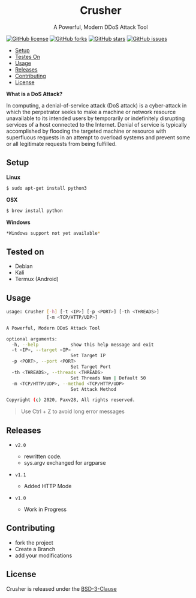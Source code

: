 <h1 align='center'>
 Crusher
</h1>

<p align='center'>
A Powerful, Modern DDoS Attack Tool
</p>

[![GitHub license](https://img.shields.io/github/license/Paxv28/Crusher?style=flat-square)](https://github.com/Paxv28/Crusher/blob/master/LICENSE)
[![GitHub forks](https://img.shields.io/github/forks/Paxv28/Crusher?style=flat-square)](https://github.com/Paxv28/Crusher/network)
[![GitHub stars](https://img.shields.io/github/stars/Paxv28/Crusher?style=flat-square)](https://github.com/Paxv28/Crusher/stargazers) 
[![GitHub issues](https://img.shields.io/github/issues/Paxv28/Crusher?style=flat-square)](https://github.com/Paxv28/Crusher/issues)
* [Setup](#Setup)
* [Testes On](#Tested)
* [Usage](#Usage)
* [Releases](#Releases)
* [Contributing](#Contributing)
* [License](#License)

**What is a DoS Attack?**

In computing, a denial-of-service attack (DoS attack)
is a cyber-attack in which the perpetrator seeks to make a 
machine or network resource unavailable to its intended users 
by temporarily or indefinitely disrupting services of a host 
connected to the Internet. 
Denial of service is typically accomplished by flooding the targeted 
machine or resource with superfluous requests in an attempt to 
overload systems and prevent some or all legitimate requests from being fulfilled.


## Setup

**Linux**
```sh
$ sudo apt-get install python3
```
**OSX**
```sh
$ brew install python
```

**Windows**
```sh
*Windows support not yet available*
```

## Tested on
* Debian
* Kali
* Termux (Android)

## Usage

```sh
usage: Crusher [-h] [-t <IP>] [-p <PORT>] [-th <THREADS>]
               [-m <TCP/HTTP/UDP>]

A Powerful, Modern DDoS Attack Tool

optional arguments:
  -h, --help            show this help message and exit      
  -t <IP>, --target <IP>
                        Set Target IP
  -p <PORT>, --port <PORT>
                        Set Target Port
  -th <THREADS>, --threads <THREADS>
                        Set Threads Num | Default 50
  -m <TCP/HTTP/UDP>, --method <TCP/HTTP/UDP>
                        Set Attack Method

Copyright (c) 2020, Paxv28, All rights reserved.
```
> Use Ctrl + Z to avoid long error messages

## Releases
* `v2.0`
  * rewritten code. 
  * sys.argv exchanged for argparse

* `v1.1`
  * Added HTTP Mode

* `v1.0`
  * Work in Progress


## Contributing
* fork the project
* Create a Branch 
* add your modifications


## License
Crusher is released under the [BSD-3-Clause](https://github.com/Paxv28/Crusher/blob/master/LICENSE)
